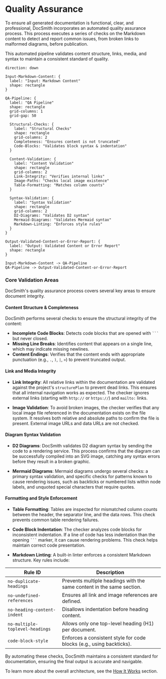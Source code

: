 # Quality Assurance

To ensure all generated documentation is functional, clear, and professional, DocSmith incorporates an automated quality assurance process. This process executes a series of checks on the Markdown content to detect and report common issues, from broken links to malformed diagrams, before publication.

This automated pipeline validates content structure, links, media, and syntax to maintain a consistent standard of quality.

```d2
direction: down

Input-Markdown-Content: {
  label: "Input: Markdown Content"
  shape: rectangle
}

QA-Pipeline: {
  label: "QA Pipeline"
  shape: rectangle
  grid-columns: 1
  grid-gap: 50

  Structural-Checks: {
    label: "Structural Checks"
    shape: rectangle
    grid-columns: 2
    Completeness: "Ensures content is not truncated"
    Code-Blocks: "Validates block syntax & indentation"
  }

  Content-Validation: {
    label: "Content Validation"
    shape: rectangle
    grid-columns: 2
    Link-Integrity: "Verifies internal links"
    Image-Paths: "Checks local image existence"
    Table-Formatting: "Matches column counts"
  }

  Syntax-Validation: {
    label: "Syntax Validation"
    shape: rectangle
    grid-columns: 2
    D2-Diagrams: "Validates D2 syntax"
    Mermaid-Diagrams: "Validates Mermaid syntax"
    Markdown-Linting: "Enforces style rules"
  }
}

Output-Validated-Content-or-Error-Report: {
  label: "Output: Validated Content or Error Report"
  shape: rectangle
}

Input-Markdown-Content -> QA-Pipeline
QA-Pipeline -> Output-Validated-Content-or-Error-Report
```

### Core Validation Areas

DocSmith's quality assurance process covers several key areas to ensure document integrity.

#### Content Structure & Completeness

DocSmith performs several checks to ensure the structural integrity of the content:

- **Incomplete Code Blocks**: Detects code blocks that are opened with ```` ``` ```` but never closed.
- **Missing Line Breaks**: Identifies content that appears on a single line, which may indicate missing newlines.
- **Content Endings**: Verifies that the content ends with appropriate punctuation (e.g., `.`, `)`, `|`, `>`) to prevent truncated output.

#### Link and Media Integrity

- **Link Integrity**: All relative links within the documentation are validated against the project's `structurePlan` to prevent dead links. This ensures that all internal navigation works as expected. The checker ignores external links (starting with `http://` or `https://`) and `mailto:` links.

- **Image Validation**: To avoid broken images, the checker verifies that any local image file referenced in the documentation exists on the file system. It resolves both relative and absolute paths to confirm the file is present. External image URLs and data URLs are not checked.

#### Diagram Syntax Validation

- **D2 Diagrams**: DocSmith validates D2 diagram syntax by sending the code to a rendering service. This process confirms that the diagram can be successfully compiled into an SVG image, catching any syntax errors before they result in a broken graphic.

- **Mermaid Diagrams**: Mermaid diagrams undergo several checks: a primary syntax validation, and specific checks for patterns known to cause rendering issues, such as backticks or numbered lists within node labels, and unquoted special characters that require quotes.

#### Formatting and Style Enforcement

- **Table Formatting**: Tables are inspected for mismatched column counts between the header, the separator line, and the data rows. This check prevents common table rendering failures.

- **Code Block Indentation**: The checker analyzes code blocks for inconsistent indentation. If a line of code has less indentation than the opening ```` ``` ```` marker, it can cause rendering problems. This check helps maintain correct code presentation.

- **Markdown Linting**: A built-in linter enforces a consistent Markdown structure. Key rules include:

| Rule ID | Description |
|---|---|
| `no-duplicate-headings` | Prevents multiple headings with the same content in the same section. |
| `no-undefined-references` | Ensures all link and image references are defined. |
| `no-heading-content-indent` | Disallows indentation before heading content. |
| `no-multiple-toplevel-headings` | Allows only one top-level heading (H1) per document. |
| `code-block-style` | Enforces a consistent style for code blocks (e.g., using backticks). |

By automating these checks, DocSmith maintains a consistent standard for documentation, ensuring the final output is accurate and navigable.

To learn more about the overall architecture, see the [How It Works](./advanced-how-it-works.md) section.